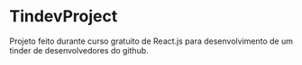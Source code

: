# TindevProject

Projeto feito durante curso gratuito de React.js para desenvolvimento de um tinder de desenvolvedores do github.
